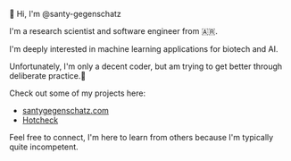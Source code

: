 👋 Hi, I'm @santy-gegenschatz

I'm a research scientist and software engineer from 🇦🇷.

I'm deeply interested in machine learning applications for biotech and AI.

Unfortunately, I'm only a decent coder, but am trying to get better through deliberate practice.🙈

Check out some of my projects here: 
- [santygegenschatz.com](https://santygegenschatz.com)
- [Hotcheck](https://hotcheckai.com)

Feel free to connect, I'm here to learn from others because I'm typically quite incompetent.
